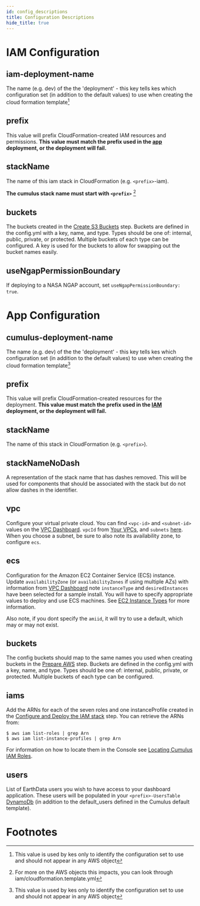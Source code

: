 ```yaml
---
id: config_descriptions
title: Configuration Descriptions
hide_title: true
---
```


# IAM Configuration

## iam-deployment-name

The name (e.g. dev) of the the 'deployment' - this key tells kes which configuration set (in addition to the default values) to use when creating the cloud formation template[^1]

## prefix

This value will prefix CloudFormation-created IAM resources and permissions. **This value must match the prefix used in the [app](deployment-readme#configure-and-deploy-the-cumulus-stack) deployment, or the deployment will fail.**

## stackName

The name of this iam stack in CloudFormation (e.g. `<prefix>`-iam).

**The cumulus stack name must start with `<prefix>`** [^2]

## buckets

The buckets created in the [Create S3 Buckets](#create-s3-buckets) step. Buckets are defined in the config.yml with a key, name, and type. Types should be one of: internal, public, private, or protected. Multiple buckets of each type can be configured. A key is used for the buckets to allow for swapping out the bucket names easily.

## useNgapPermissionBoundary

If deploying to a NASA NGAP account, set `useNgapPermissionBoundary: true`.

# App Configuration

## cumulus-deployment-name

The name (e.g. dev) of the the 'deployment' - this key tells kes which configuration set (in addition to the default values) to use when creating the cloud formation template[^1]

## prefix

This value will prefix CloudFormation-created resources for the deployment. **This value must match the prefix used in the [IAM](deployment-readme#configure-and-deploy-the-iam-stack) deployment, or the deployment will fail.**

## stackName

The name of this stack in CloudFormation (e.g. `<prefix>`).

## stackNameNoDash

A representation of the stack name that has dashes removed. This will be used for components that should be associated with the stack but do not allow dashes in the identifier.

## vpc

Configure your virtual private cloud.  You can find `<vpc-id>` and `<subnet-id>` values on the [VPC Dashboard](https://console.aws.amazon.com/vpc/home?region=us-east-1#). `vpcId` from [Your VPCs](https://console.aws.amazon.com/vpc/home?region=us-east-1#vpcs:), and `subnets` [here](https://console.aws.amazon.com/vpc/home?region=us-east-1#subnets:). When you choose a subnet, be sure to also note its availability zone, to configure `ecs`.

## ecs

Configuration for the Amazon EC2 Container Service (ECS) instance.  Update `availabilityZone` (or `availabilityZones` if using multiple AZs) with information from [VPC Dashboard](https://console.aws.amazon.com/vpc/home?region=us-east-1#)
note `instanceType` and `desiredInstances` have been selected for a sample install.  You will have to specify appropriate values to deploy and use ECS machines.   See [EC2 Instance Types](http://docs.aws.amazon.com/AWSEC2/latest/UserGuide/instance-types.html) for more information.

Also note, if you dont specify the `amiid`, it will try to use a default, which may or may not exist.

## buckets

The config buckets should map to the same names you used when creating buckets in the [Prepare AWS](deployment-readme#prepare-aws-configuration) step. Buckets are defined in the config.yml with a key, name, and type. Types should be one of: internal, public, private, or protected. Multiple buckets of each type can be configured.

## iams

Add the ARNs for each of the seven roles and one instanceProfile created in the [Configure and Deploy the IAM stack](deployment-readme#configure-and-deploy-the-iam-stack) step. You can retrieve the ARNs from:

    $ aws iam list-roles | grep Arn
    $ aws iam list-instance-profiles | grep Arn

For information on how to locate them in the Console see [Locating Cumulus IAM Roles](iam_roles.md).

## users

List of EarthData users you wish to have access to your dashboard application. These users will be populated in your `<prefix>-UsersTable` [DynamoDb](https://console.aws.amazon.com/dynamodb/) (in addition to the default_users defined in the Cumulus default template).

# Footnotes

[^1]: This value is used by kes only to identify the configuration set to use and should not appear in any AWS object
[^2]: For more on the AWS objects this impacts, you can look through iam/cloudformation.template.yml